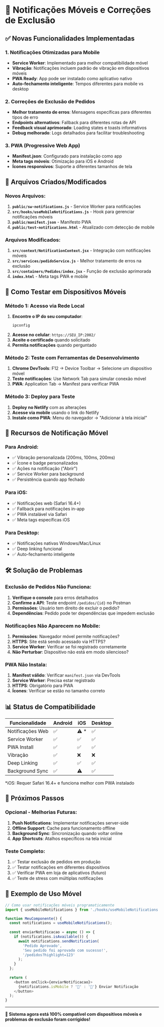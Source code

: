 # 📱 Notificações Móveis e Correções de Exclusão

## ✅ Novas Funcionalidades Implementadas

### 1. **Notificações Otimizadas para Mobile**
- **Service Worker**: Implementado para melhor compatibilidade móvel
- **Vibração**: Notificações incluem padrão de vibração em dispositivos móveis
- **PWA Ready**: App pode ser instalado como aplicativo nativo
- **Auto-fechamento inteligente**: Tempos diferentes para mobile vs desktop

### 2. **Correções de Exclusão de Pedidos**
- **Melhor tratamento de erros**: Mensagens específicas para diferentes tipos de erro
- **Endpoints alternativos**: Fallback para diferentes rotas de API
- **Feedback visual aprimorado**: Loading states e toasts informativos
- **Debug melhorado**: Logs detalhados para facilitar troubleshooting

### 3. **PWA (Progressive Web App)**
- **Manifest.json**: Configurado para instalação como app
- **Meta tags móveis**: Otimização para iOS e Android
- **Ícones responsivos**: Suporte a diferentes tamanhos de tela

## 🔧 Arquivos Criados/Modificados

### Novos Arquivos:
1. **`public/sw-notifications.js`** - Service Worker para notificações
2. **`src/hooks/useMobileNotifications.js`** - Hook para gerenciar notificações móveis
3. **`public/manifest.json`** - Manifesto PWA
4. **`public/test-notifications.html`** - Atualizado com detecção de mobile

### Arquivos Modificados:
1. **`src/context/NotificationContext.jsx`** - Integração com notificações móveis
2. **`src/services/pedidoService.js`** - Melhor tratamento de erros na exclusão
3. **`src/containers/Pedidos/index.jsx`** - Função de exclusão aprimorada
4. **`index.html`** - Meta tags PWA e mobile

## 📱 Como Testar em Dispositivos Móveis

### Método 1: Acesso via Rede Local
1. **Encontre o IP do seu computador**:
   ```bash
   ipconfig
   ```
2. **Acesse no celular**: `https://SEU_IP:2002/`
3. **Aceite o certificado** quando solicitado
4. **Permita notificações** quando perguntado

### Método 2: Teste com Ferramentas de Desenvolvimento
1. **Chrome DevTools**: F12 → Device Toolbar → Selecione um dispositivo móvel
2. **Teste notificações**: Use Network Tab para simular conexão móvel
3. **PWA**: Application Tab → Manifest para verificar PWA

### Método 3: Deploy para Teste
1. **Deploy no Netlify** com as alterações
2. **Acesse via mobile** usando o link do Netlify
3. **Instale como PWA**: Menu do navegador → "Adicionar à tela inicial"

## 🔔 Recursos de Notificação Móvel

### Para Android:
- ✅ Vibração personalizada (200ms, 100ms, 200ms)
- ✅ Ícone e badge personalizados
- ✅ Ações na notificação ("Abrir")
- ✅ Service Worker para background
- ✅ Persistência quando app fechado

### Para iOS:
- ✅ Notificações web (Safari 16.4+)
- ✅ Fallback para notificações in-app
- ✅ PWA instalável via Safari
- ✅ Meta tags específicas iOS

### Para Desktop:
- ✅ Notificações nativas Windows/Mac/Linux
- ✅ Deep linking funcional
- ✅ Auto-fechamento inteligente

## 🛠️ Solução de Problemas

### Exclusão de Pedidos Não Funciona:
1. **Verifique o console** para erros detalhados
2. **Confirme a API**: Teste endpoint `/pedidos/{id}` no Postman
3. **Permissões**: Usuário tem direito de excluir o pedido?
4. **Dependências**: Pedido pode ter dependências que impedem exclusão

### Notificações Não Aparecem no Mobile:
1. **Permissões**: Navegador móvel permite notificações?
2. **HTTPS**: Site está sendo acessado via HTTPS?
3. **Service Worker**: Verificar se foi registrado corretamente
4. **Não Perturbar**: Dispositivo não está em modo silencioso?

### PWA Não Instala:
1. **Manifest válido**: Verificar `manifest.json` via DevTools
2. **Service Worker**: Precisa estar registrado
3. **HTTPS**: Obrigatório para PWA
4. **Ícones**: Verificar se estão no tamanho correto

## 📊 Status de Compatibilidade

| Funcionalidade | Android | iOS | Desktop |
|---|---|---|---|
| Notificações Web | ✅ | ⚠️ * | ✅ |
| Service Worker | ✅ | ✅ | ✅ |
| PWA Install | ✅ | ✅ | ✅ |
| Vibração | ✅ | ❌ | ❌ |
| Deep Linking | ✅ | ✅ | ✅ |
| Background Sync | ✅ | ⚠️ | ✅ |

*iOS: Requer Safari 16.4+ e funciona melhor com PWA instalado

## 🚀 Próximos Passos

### Opcional - Melhorias Futuras:
1. **Push Notifications**: Implementar notificações server-side
2. **Offline Support**: Cache para funcionamento offline
3. **Background Sync**: Sincronização quando voltar online
4. **App Shortcuts**: Atalhos específicos na tela inicial

### Teste Completo:
1. ✅ Testar exclusão de pedidos em produção
2. ✅ Testar notificações em diferentes dispositivos
3. ✅ Verificar PWA em loja de aplicativos (futuro)
4. ✅ Teste de stress com múltiplas notificações

## 📱 Exemplo de Uso Móvel

```javascript
// Como usar notificações móveis programaticamente
import { useMobileNotifications } from './hooks/useMobileNotifications';

function MeuComponente() {
  const notifications = useMobileNotifications();
  
  const enviarNotificacao = async () => {
    if (notifications.isAvailable()) {
      await notifications.sendNotification(
        'Pedido Aprovado',
        'Seu pedido foi aprovado com sucesso!',
        '/pedidos?highlight=123'
      );
    }
  };
  
  return (
    <button onClick={enviarNotificacao}>
      {notifications.isMobile ? '📱' : '🔔'} Enviar Notificação
    </button>
  );
}
```

---

**🎉 Sistema agora está 100% compatível com dispositivos móveis e problemas de exclusão foram corrigidos!**

